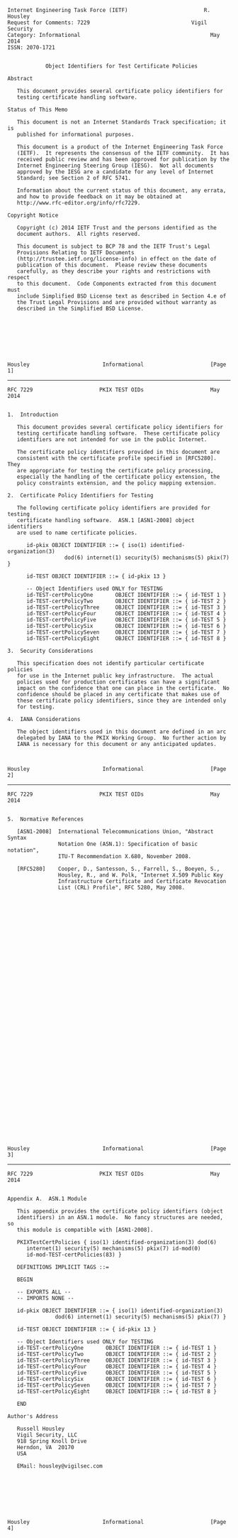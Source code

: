     Internet Engineering Task Force (IETF)                        R. Housley
    Request for Comments: 7229                                Vigil Security
    Category: Informational                                         May 2014
    ISSN: 2070-1721


                Object Identifiers for Test Certificate Policies

    Abstract

       This document provides several certificate policy identifiers for
       testing certificate handling software.

    Status of This Memo

       This document is not an Internet Standards Track specification; it is
       published for informational purposes.

       This document is a product of the Internet Engineering Task Force
       (IETF).  It represents the consensus of the IETF community.  It has
       received public review and has been approved for publication by the
       Internet Engineering Steering Group (IESG).  Not all documents
       approved by the IESG are a candidate for any level of Internet
       Standard; see Section 2 of RFC 5741.

       Information about the current status of this document, any errata,
       and how to provide feedback on it may be obtained at
       http://www.rfc-editor.org/info/rfc7229.

    Copyright Notice

       Copyright (c) 2014 IETF Trust and the persons identified as the
       document authors.  All rights reserved.

       This document is subject to BCP 78 and the IETF Trust's Legal
       Provisions Relating to IETF Documents
       (http://trustee.ietf.org/license-info) in effect on the date of
       publication of this document.  Please review these documents
       carefully, as they describe your rights and restrictions with respect
       to this document.  Code Components extracted from this document must
       include Simplified BSD License text as described in Section 4.e of
       the Trust Legal Provisions and are provided without warranty as
       described in the Simplified BSD License.








    Housley                       Informational                     [Page 1]

------------------------------------------------------------------------

``` newpage
RFC 7229                     PKIX TEST OIDs                     May 2014


1.  Introduction

   This document provides several certificate policy identifiers for
   testing certificate handling software.  These certificate policy
   identifiers are not intended for use in the public Internet.

   The certificate policy identifiers provided in this document are
   consistent with the certificate profile specified in [RFC5280].  They
   are appropriate for testing the certificate policy processing,
   especially the handling of the certificate policy extension, the
   policy constraints extension, and the policy mapping extension.

2.  Certificate Policy Identifiers for Testing

   The following certificate policy identifiers are provided for testing
   certificate handling software.  ASN.1 [ASN1-2008] object identifiers
   are used to name certificate policies.

      id-pkix OBJECT IDENTIFIER ::= { iso(1) identified-organization(3)
                  dod(6) internet(1) security(5) mechanisms(5) pkix(7) }

      id-TEST OBJECT IDENTIFIER ::= { id-pkix 13 }

      -- Object Identifiers used ONLY for TESTING
      id-TEST-certPolicyOne       OBJECT IDENTIFIER ::= { id-TEST 1 }
      id-TEST-certPolicyTwo       OBJECT IDENTIFIER ::= { id-TEST 2 }
      id-TEST-certPolicyThree     OBJECT IDENTIFIER ::= { id-TEST 3 }
      id-TEST-certPolicyFour      OBJECT IDENTIFIER ::= { id-TEST 4 }
      id-TEST-certPolicyFive      OBJECT IDENTIFIER ::= { id-TEST 5 }
      id-TEST-certPolicySix       OBJECT IDENTIFIER ::= { id-TEST 6 }
      id-TEST-certPolicySeven     OBJECT IDENTIFIER ::= { id-TEST 7 }
      id-TEST-certPolicyEight     OBJECT IDENTIFIER ::= { id-TEST 8 }

3.  Security Considerations

   This specification does not identify particular certificate policies
   for use in the Internet public key infrastructure.  The actual
   policies used for production certificates can have a significant
   impact on the confidence that one can place in the certificate.  No
   confidence should be placed in any certificate that makes use of
   these certificate policy identifiers, since they are intended only
   for testing.

4.  IANA Considerations

   The object identifiers used in this document are defined in an arc
   delegated by IANA to the PKIX Working Group.  No further action by
   IANA is necessary for this document or any anticipated updates.



Housley                       Informational                     [Page 2]
```

------------------------------------------------------------------------

``` newpage
RFC 7229                     PKIX TEST OIDs                     May 2014


5.  Normative References

   [ASN1-2008]  International Telecommunications Union, "Abstract Syntax
                Notation One (ASN.1): Specification of basic notation",
                ITU-T Recommendation X.680, November 2008.

   [RFC5280]    Cooper, D., Santesson, S., Farrell, S., Boeyen, S.,
                Housley, R., and W. Polk, "Internet X.509 Public Key
                Infrastructure Certificate and Certificate Revocation
                List (CRL) Profile", RFC 5280, May 2008.









































Housley                       Informational                     [Page 3]
```

------------------------------------------------------------------------

``` newpage
RFC 7229                     PKIX TEST OIDs                     May 2014


Appendix A.  ASN.1 Module

   This appendix provides the certificate policy identifiers (object
   identifiers) in an ASN.1 module.  No fancy structures are needed, so
   this module is compatible with [ASN1-2008].

   PKIXTestCertPolicies { iso(1) identified-organization(3) dod(6)
      internet(1) security(5) mechanisms(5) pkix(7) id-mod(0)
      id-mod-TEST-certPolicies(83) }

   DEFINITIONS IMPLICIT TAGS ::=

   BEGIN

   -- EXPORTS ALL --
   -- IMPORTS NONE --

   id-pkix OBJECT IDENTIFIER ::= { iso(1) identified-organization(3)
               dod(6) internet(1) security(5) mechanisms(5) pkix(7) }

   id-TEST OBJECT IDENTIFIER ::= { id-pkix 13 }

   -- Object Identifiers used ONLY for TESTING
   id-TEST-certPolicyOne       OBJECT IDENTIFIER ::= { id-TEST 1 }
   id-TEST-certPolicyTwo       OBJECT IDENTIFIER ::= { id-TEST 2 }
   id-TEST-certPolicyThree     OBJECT IDENTIFIER ::= { id-TEST 3 }
   id-TEST-certPolicyFour      OBJECT IDENTIFIER ::= { id-TEST 4 }
   id-TEST-certPolicyFive      OBJECT IDENTIFIER ::= { id-TEST 5 }
   id-TEST-certPolicySix       OBJECT IDENTIFIER ::= { id-TEST 6 }
   id-TEST-certPolicySeven     OBJECT IDENTIFIER ::= { id-TEST 7 }
   id-TEST-certPolicyEight     OBJECT IDENTIFIER ::= { id-TEST 8 }

   END

Author's Address

   Russell Housley
   Vigil Security, LLC
   918 Spring Knoll Drive
   Herndon, VA  20170
   USA

   EMail: housley@vigilsec.com








Housley                       Informational                     [Page 4]
```

